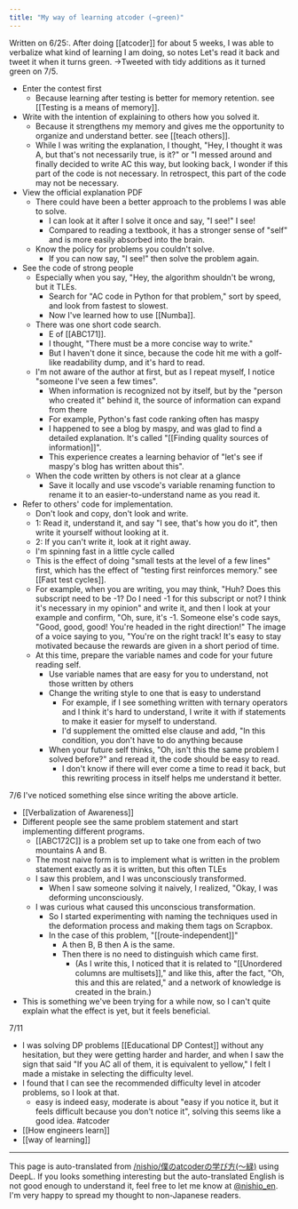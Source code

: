 ```yaml
---
title: "My way of learning atcoder (~green)"
---
```


Written on 6/25:.
After doing [[atcoder]] for about 5 weeks, I was able to verbalize what kind of learning I am doing, so notes
Let's read it back and tweet it when it turns green.
→Tweeted with tidy additions as it turned green on 7/5.

- Enter the contest first
    - Because learning after testing is better for memory retention. see [[Testing is a means of memory]].
- Write with the intention of explaining to others how you solved it.
    - Because it strengthens my memory and gives me the opportunity to organize and understand better. see [[teach others]].
    - While I was writing the explanation, I thought, "Hey, I thought it was A, but that's not necessarily true, is it?" or "I messed around and finally decided to write AC this way, but looking back, I wonder if this part of the code is not necessary. In retrospect, this part of the code may not be necessary.
- View the official explanation PDF
    - There could have been a better approach to the problems I was able to solve.
        - I can look at it after I solve it once and say, "I see!" I see!
        - Compared to reading a textbook, it has a stronger sense of "self" and is more easily absorbed into the brain.
    - Know the policy for problems you couldn't solve.
        - If you can now say, "I see!" then solve the problem again.
- See the code of strong people
    - Especially when you say, "Hey, the algorithm shouldn't be wrong, but it TLEs.
        - Search for "AC code in Python for that problem," sort by speed, and look from fastest to slowest.
        - Now I've learned how to use [[Numba]].
    - There was one short code search.
        - E of [[ABC171]].
        - I thought, "There must be a more concise way to write."
        - But I haven't done it since, because the code hit me with a golf-like readability dump, and it's hard to read.
    - I'm not aware of the author at first, but as I repeat myself, I notice "someone I've seen a few times".
        - When information is recognized not by itself, but by the "person who created it" behind it, the source of information can expand from there
        - For example, Python's fast code ranking often has maspy
        - I happened to see a blog by maspy, and was glad to find a detailed explanation. It's called "[[Finding quality sources of information]]".
        - This experience creates a learning behavior of "let's see if maspy's blog has written about this".
    - When the code written by others is not clear at a glance
        - Save it locally and use vscode's variable renaming function to rename it to an easier-to-understand name as you read it.
- Refer to others' code for implementation.
    - Don't look and copy, don't look and write.
    - 1: Read it, understand it, and say "I see, that's how you do it", then write it yourself without looking at it.
    - 2: If you can't write it, look at it right away.
    - I'm spinning fast in a little cycle called
    - This is the effect of doing "small tests at the level of a few lines" first, which has the effect of "testing first reinforces memory." see [[Fast test cycles]].
    - For example, when you are writing, you may think, "Huh? Does this subscript need to be -1? Do I need -1 for this subscript or not? I think it's necessary in my opinion" and write it, and then I look at your example and confirm, "Oh, sure, it's -1. Someone else's code says, "Good, good, good! You're headed in the right direction!" The image of a voice saying to you, "You're on the right track! It's easy to stay motivated because the rewards are given in a short period of time.
    - At this time, prepare the variable names and code for your future reading self.
        - Use variable names that are easy for you to understand, not those written by others
        - Change the writing style to one that is easy to understand
            - For example, if I see something written with ternary operators and I think it's hard to understand, I write it with if statements to make it easier for myself to understand.
            - I'd supplement the omitted else clause and add, "In this condition, you don't have to do anything because
        - When your future self thinks, "Oh, isn't this the same problem I solved before?" and reread it, the code should be easy to read.
            - I don't know if there will ever come a time to read it back, but this rewriting process in itself helps me understand it better.


7/6
I've noticed something else since writing the above article.
- [[Verbalization of Awareness]]
- Different people see the same problem statement and start implementing different programs.
    - [[ABC172C]] is a problem set up to take one from each of two mountains A and B.
    - The most naive form is to implement what is written in the problem statement exactly as it is written, but this often TLEs
    - I saw this problem, and I was unconsciously transformed.
        - When I saw someone solving it naively, I realized, "Okay, I was deforming unconsciously.
    - I was curious what caused this unconscious transformation.
        - So I started experimenting with naming the techniques used in the deformation process and making them tags on Scrapbox.
        - In the case of this problem, "[[route-independent]]"
            - A then B, B then A is the same.
            - Then there is no need to distinguish which came first.
                - (As I write this, I noticed that it is related to "[[Unordered columns are multisets]]," and like this, after the fact, "Oh, this and this are related," and a network of knowledge is created in the brain.)
- This is something we've been trying for a while now, so I can't quite explain what the effect is yet, but it feels beneficial.


7/11
- I was solving DP problems [[Educational DP Contest]] without any hesitation, but they were getting harder and harder, and when I saw the sign that said "If you AC all of them, it is equivalent to yellow," I felt I made a mistake in selecting the difficulty level.
- I found that I can see the recommended difficulty level in atcoder problems, so I look at that.
    - easy is indeed easy, moderate is about "easy if you notice it, but it feels difficult because you don't notice it", solving this seems like a good idea.
#atcoder
- [[How engineers learn]]
- [[way of learning]]

---
This page is auto-translated from [/nishio/僕のatcoderの学び方(〜緑)](https://scrapbox.io/nishio/僕のatcoderの学び方(〜緑)) using DeepL. If you looks something interesting but the auto-translated English is not good enough to understand it, feel free to let me know at [@nishio_en](https://twitter.com/nishio_en). I'm very happy to spread my thought to non-Japanese readers.